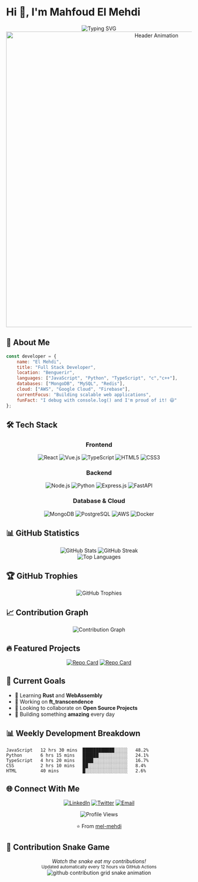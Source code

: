 # Hi 👋, I'm Mahfoud El Mehdi

<div align="center">
  <img src="https://readme-typing-svg.herokuapp.com?font=Fira+Code&size=30&duration=3000&pause=1000&color=58A6FF&center=true&vCenter=true&width=600&lines=Full+Stack+Developer;Problem+Solver;Always+Learning+New+Tech" alt="Typing SVG" />
</div>

<div align="center">
  <img src="https://github.com/mel-mehdi/mel-mehdi/raw/main/assets/header.gif" width="800" alt="Header Animation" />
</div>

## 🚀 About Me

```javascript
const developer = {
    name: "El Mehdi",
    title: "Full Stack Developer",
    location: "Benguerir",
    languages: ["JavaScript", "Python", "TypeScript", "c","c++"],
    databases: ["MongoDB", "MySQL", "Redis"],
    cloud: ["AWS", "Google Cloud", "Firebase"],
    currentFocus: "Building scalable web applications",
    funFact: "I debug with console.log() and I'm proud of it! 😄"
};
```

## 🛠️ Tech Stack

<div align="center">

### Frontend
![React](https://img.shields.io/badge/react-%2320232a.svg?style=for-the-badge&logo=react&logoColor=%2361DAFB)
![Vue.js](https://img.shields.io/badge/vuejs-%2335495e.svg?style=for-the-badge&logo=vuedotjs&logoColor=%234FC08D)
![TypeScript](https://img.shields.io/badge/typescript-%23007ACC.svg?style=for-the-badge&logo=typescript&logoColor=white)
![HTML5](https://img.shields.io/badge/html5-%23E34F26.svg?style=for-the-badge&logo=html5&logoColor=white)
![CSS3](https://img.shields.io/badge/css3-%231572B6.svg?style=for-the-badge&logo=css3&logoColor=white)

### Backend
![Node.js](https://img.shields.io/badge/node.js-6DA55F?style=for-the-badge&logo=node.js&logoColor=white)
![Python](https://img.shields.io/badge/python-3670A0?style=for-the-badge&logo=python&logoColor=ffdd54)
![Express.js](https://img.shields.io/badge/express.js-%23404d59.svg?style=for-the-badge&logo=express&logoColor=%2361DAFB)
![FastAPI](https://img.shields.io/badge/FastAPI-005571?style=for-the-badge&logo=fastapi)

### Database & Cloud
![MongoDB](https://img.shields.io/badge/MongoDB-%234ea94b.svg?style=for-the-badge&logo=mongodb&logoColor=white)
![PostgreSQL](https://img.shields.io/badge/postgres-%23316192.svg?style=for-the-badge&logo=postgresql&logoColor=white)
![AWS](https://img.shields.io/badge/AWS-%23FF9900.svg?style=for-the-badge&logo=amazon-aws&logoColor=white)
![Docker](https://img.shields.io/badge/docker-%230db7ed.svg?style=for-the-badge&logo=docker&logoColor=white)

</div>

## 📊 GitHub Statistics

<div align="center">
  <img src="https://github-readme-stats.vercel.app/api?username=mel-mehdi&show_icons=true&theme=tokyonight&hide_border=true&count_private=true" alt="GitHub Stats" />
  <img src="https://github-readme-streak-stats.herokuapp.com/?user=mel-mehdi&theme=tokyonight&hide_border=true" alt="GitHub Streak" />
</div>

<div align="center">
  <img src="https://github-readme-stats.vercel.app/api/top-langs/?username=mel-mehdi&theme=tokyonight&hide_border=true&layout=compact" alt="Top Languages" />
</div>

## 🏆 GitHub Trophies
<div align="center">
  <img src="https://github-profile-trophy.vercel.app/?username=mel-mehdi&theme=tokyonight&no-frame=true&row=1&column=6" alt="GitHub Trophies" />
</div>

## 📈 Contribution Graph
<div align="center">
  <img src="https://github-readme-activity-graph.vercel.app/graph?username=mel-mehdi&theme=tokyo-night&hide_border=true&area=true" alt="Contribution Graph" />
</div>

## 🔥 Featured Projects

<div align="center">

[![Repo Card](https://github-readme-stats.vercel.app/api/pin/?username=mel-mehdi&repo=watch_together&theme=tokyonight&hide_border=true)](https://github.com/mel-mehdi/watch_together)
[![Repo Card](https://github-readme-stats.vercel.app/api/pin/?username=mel-mehdi&repo=inception&theme=tokyonight&hide_border=true)](https://github.com/mel-mehdi/inception)

</div>

## 🎯 Current Goals

- 🌱 Learning **Rust** and **WebAssembly**
- 🔭 Working on **ft_transcendence**
- 👯 Looking to collaborate on **Open Source Projects**
- 🎪 Building something **amazing** every day

## 📊 Weekly Development Breakdown

```text
JavaScript   12 hrs 30 mins  ████████████░░░░░   48.2%
Python       6 hrs 15 mins   ██████░░░░░░░░░░░   24.1%
TypeScript   4 hrs 20 mins   ████░░░░░░░░░░░░░   16.7%
CSS          2 hrs 10 mins   ██░░░░░░░░░░░░░░░   8.4%
HTML         40 mins         █░░░░░░░░░░░░░░░░   2.6%
```

## 🌐 Connect With Me

<div align="center">

[![LinkedIn](https://img.shields.io/badge/LinkedIn-%230077B5.svg?logo=linkedin&logoColor=white&style=for-the-badge)](https://linkedin.com/in/el-mehdi-mahfoud)
[![Twitter](https://img.shields.io/badge/Twitter-%231DA1F2.svg?logo=Twitter&logoColor=white&style=for-the-badge)](https://twitter.com/Mehdi84621333)
[![Email](https://img.shields.io/badge/Email-D14836?style=for-the-badge&logo=gmail&logoColor=white)](mailto:mehdimahfoud321@gmail.com)

</div>

<div align="center">
  <img src="https://komarev.com/ghpvc/?username=mel-mehdi&color=58a6ff&style=for-the-badge&label=Profile+Views" alt="Profile Views" />
  
  ⭐️ From [mel-mehdi](https://github.com/mel-mehdi)
</div>

## 🐍 Contribution Snake Game
<div align="center">
  <i>Watch the snake eat my contributions!</i><br/>
  <sub>Updated automatically every 12 hours via GitHub Actions</sub>
</div>

<!-- Snake Game Animation -->
<div align="center">
  <picture>
    <source media="(prefers-color-scheme: dark)" srcset="https://raw.githubusercontent.com/mel-mehdi/README/output/github-contribution-grid-snake-dark.svg">
    <source media="(prefers-color-scheme: light)" srcset="https://raw.githubusercontent.com/mel-mehdi/README/output/github-contribution-grid-snake.svg">
    <img alt="github contribution grid snake animation" src="https://raw.githubusercontent.com/mel-mehdi/README/output/github-contribution-grid-snake.svg">
  </picture>
</div>
